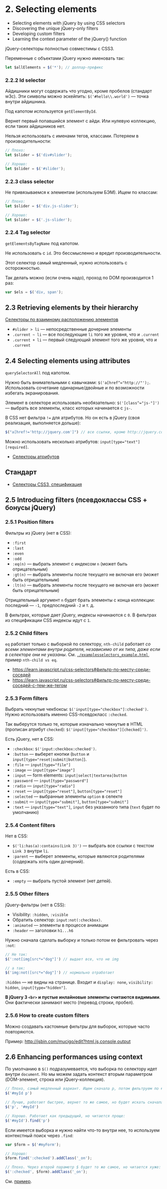 # 2. Selecting elements
* Selecting elements with jQuery by using CSS selectors
* Discovering the unique jQuery-only filters
* Developing custom filters
* Learning the context parameter of the jQuery() function

jQuery-селекторы полностью совместимы с CSS3.

Переменные с объектами jQuery нужно именовать так:

```js
let $allElements = $('*'); // доллар-префикс
```

### 2.2.2 Id selector
Айдишники могут содержать что угодно, кроме пробелов (стандарт w3c). Эти символы можно эскейпить: `$('#hello\\.world')` — точка внутри айдишника.

Под капотом используется `getElementById`.

Вернет первый попавшийся элемент с айди. Или нулевую коллекцию, если таких айдишников нет.

Нельзя использовать с именами тегов, классами. Потеряем в производительности:

```js
// Плохо:
let $slider = $('div#slider');

// Хорошо:
let $slider = $('#slider');
```

### 2.2.3 class selector
Не привязываемся к элементам (используем БЭМ). Ищем по классам:

```js
// Плохо:
let $slider = $('div.js-slider');

// Хорошо:
let $slider = $('.js-slider');
```

### 2.2.4 Tag selector
`getElementsByTagName` под капотом.

Не использовать с `id`. Это бессмысленно и вредит производительности.

Этот селектор самый медленный, нужно использовать с осторожностью.

Так делать можно (если очень надо), проход по DOM производится 1 раз:

```js
var $els = $('div, span');
```

## 2.3 Retrieving elements by their hierarchy
[Селекторы по взаимному расположению элементов](https://learn.javascript.ru/css-selectors#отношения)

* `#slider > li` — непосредственные дочерние элементы
* `.current ~ li` — все последующие `li` того же уровня, что и `.current`
* `.current + li` — первый следующий элемент того же уровня, что и `.current`

## 2.4 Selecting elements using attributes

`querySelectorAll` под капотом.

Нужно быть внимательными с кавычками: `$('a[href^="http://"');`. Использовать сочетание одинарные/двойные и по возможности избегать экранирования.

Элемент в селекторе использовать необязательно: `$('[class^="js-"]')` — выбрать все элементы, класс которых начинается с `js-`.

В CSS нет фильтра `!=` для атрибутов. Но он есть в jQuery (своя реализация, выполняется дольше):

```js
$("a[href!='http://jquery.com']") // все ссылки, кроме http://jquery.com
```

Можно использовать несколько атрибутов: `input[type="text"][required]`.
* [Селекторы атрибутов](https://learn.javascript.ru/css-selectors#селекторы-атрибутов)

## Стандарт
* [Селекторы CSS3, спецификация](https://www.w3.org/TR/css3-selectors/#selectors)

## 2.5 Introducing filters (псевдоклассы CSS + бонусы jQuery)
### 2.5.1 Position filters
Фильтры из jQuery (нет в CSS):

* `:first`
* `:last`
* `:even`
* `:odd`
* `:eq(n)` — выбрать элемент с индексом `n` (может быть отрицательным)
* `:gt(n)` — выбрать элементы после текущего не включая его (может быть отрицательным)
* `:lt(n)` — выбрать элементы после текущего не включая его (может быть отрицательным)

Отрицательный аргумент `n` будет брать элементы с конца коллекции: последний — `-1`, предпоследний `-2` и т. д.

В фильтрах, которые дает jQuery, индексы начинаются с `0`. В фильтрах из спецификации CSS индексы идут с `1`.

### 2.5.2 Child filters
`eq` работает только с выборкой по селектору, `nth-child` работает *со всеми элементами внутри родителя, независимо от их типа, даже если в селекторе они не указаны*. См. [`./examplesselectors_example.html`](/examplesselectors_example.html), пример `nth-child vs eq`.

* https://learn.javascript.ru/css-selectors#фильтр-по-месту-среди-соседей
* https://learn.javascript.ru/css-selectors#фильтр-по-месту-среди-соседей-с-тем-же-тегом

### 2.5.3 Form filters
Выбрать чекнутые чекбоксы: `$('input[type="checkbox"]:checked')`. Нужно использовать именно CSS-псевдокласс `:checked`.

Так выберутся только те, которые изначально чекнутые в HTML (прописан атрибут `checked`): `$('input[type="checkbox"][checked]')`.

Есть jQuery, нет в CSS:
* `:checkbox`: `$('input:checkbox:checked')`.
* `:button` — выберет кнопки (`button` и `input[type="reset|submit|button]`).
* `:file` — `input[type="file"]`
* `:image` — `input[type="image"]`
* `:input` — form elements: `input|select|textarea|button`
* `:password` — `input[type="password"]`
* `:radio` — `input[type="radio"]`
* `:reset` — `input[type="reset"]`, `button[type="reset"]`
* `:selected` — выбранные элементы `option` в селекте
* `:submit` — `input[type="submit"]`, `button[type="submit"]`
* `:text` — `input[type="text"]`, `input` без указанного типа (`text` будет по умолчанию)

### 2.5.4 Content filters
Нет в CSS:
* `$('li:has(a):contains(Link 3)')` — выбрать все ссылки с текстом `Link 3` внутри `li`.
* `:parent` — выберет элементы, которые являются родителями (содержать хоть один дочерний).

Есть в CSS:
* `:empty` — выбрать пустой элемент (нет детей).

### 2.5.5 Other filters
jQuery-фильтры (нет в CSS):
* Visibility: `:hidden`, `:visible`
* Обратить селектор: `input:not(:checkbox)`.
* `:animated` — элементы в процессе анимации
* `:header` — заголовки `h1...h6`

Нужно сначала сделать выборку и только потом ее фильтровать через `:not`:

```js
// Не так:
$(':not[img[src*="dog"]') // выдает все, что не img

// а так:
$('img:not([src*="dog"]') // нормально отработает
```

`:hidden` — не видны на странице. Входит и `display: none`, `visibility: hidden`, `input[type="hidden"]`.


**В jQuery 3 `<br>` и пустые инлайновые элементы считаются видимыми**. Они фактически занимают место (перевод строки, пробел).

### 2.5.6 How to create custom filters
Можно создавать кастомные фильтры для выборок, которые часто повторяются.

Пример: http://jsbin.com/mucigo/edit?html,js,console,output

## 2.6 Enhancing performances using context
По умолчанию в `$()` подразумевается, что выборка по селектору идет внутри `document`. Но мы можем задать контекст вторым параметром (DOM-элемент, строка или jQuery-коллекция).

```js
// Плохо, самый медленный вариант. Ищем сначала p, потом фильтруем по #myId:
$('#myId p')

// Лучше, работает быстрее, вернет то же самое, но будет искать сначала #myId, а потом внутри него p:
$('p', '#myId')

// Хорошо. Работает как предыдущий, но читается проще:
$('#myId').find('p')
```

Если имеется выборка и нужно найти что-то внутри нее, то используем контекстный поиск через `.find`:

```js
var $form = $('#myForm');

// Хорошо:
$form.find(':checked').addClass('_on');

// Плохо. Через второй параметр $ будет то же самое, но читается хуже:
$(':checked', $form).addClass('_on');
```

См. [пример](examples/2.6_performance.html).